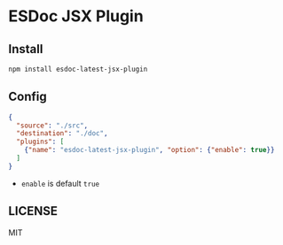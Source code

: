 # ESDoc JSX Plugin
## Install
```bash
npm install esdoc-latest-jsx-plugin
```

## Config
```json
{
  "source": "./src",
  "destination": "./doc",
  "plugins": [
    {"name": "esdoc-latest-jsx-plugin", "option": {"enable": true}}
  ]
}
```

- `enable` is default `true`

## LICENSE
MIT
